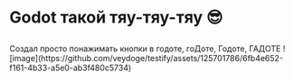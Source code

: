 <h1>Godot такой тяу-тяу-тяу 😎</h1>
<h2></h2> Создал просто понажимать кнопки в годоте, гоДоте, Годоте, ГАДОТЕ </h2>
![image](https://github.com/veydoge/testify/assets/125701786/6fb4e652-f161-4b33-a5e0-ab3f480c5734)
